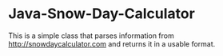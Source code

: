 # Java-Snow-Day-Calculator
This is a simple class that parses information from http://snowdaycalculator.com and returns it in a usable format.
